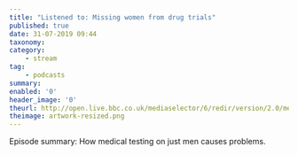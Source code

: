 ```yaml
---
title: "Listened to: Missing women from drug trials"
published: true
date: 31-07-2019 09:44
taxonomy:
category:
	- stream
tag:
	- podcasts
summary:
enabled: '0'
header_image: '0'
theurl: http://open.live.bbc.co.uk/mediaselector/6/redir/version/2.0/mediaset/audio-nondrm-download/proto/http/vpid/p07hb7by.mp3
theimage: artwork-resized.png
--- 
```

Episode summary: How medical testing on just men causes problems.
